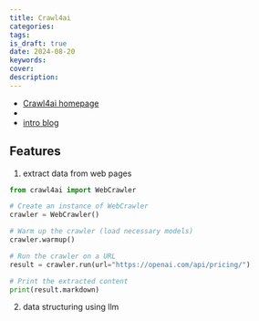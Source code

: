 ```yaml
---
title: Crawl4ai
categories: 
tags: 
is_draft: true
date: 2024-08-20
keywords: 
cover: 
description: 
---
```


- [Crawl4ai homepage](https://crawl4ai.com/mkdocs/demo/)
- []()
- [intro blog](https://medium.com/@honeyricky1m3/crawl4ai-automating-web-crawling-and-data-extraction-for-ai-agents-33c9c7ecfa26)

## Features

1. extract data from web pages

```python
from crawl4ai import WebCrawler

# Create an instance of WebCrawler
crawler = WebCrawler()

# Warm up the crawler (load necessary models)
crawler.warmup()

# Run the crawler on a URL
result = crawler.run(url="https://openai.com/api/pricing/")

# Print the extracted content
print(result.markdown)
```
2. data structuring using llm